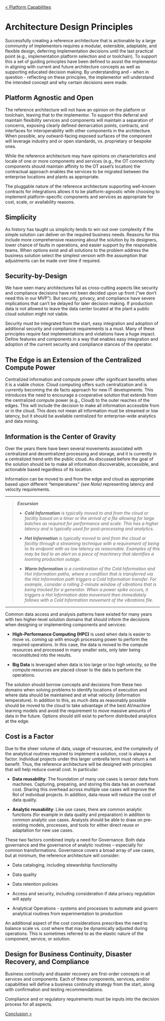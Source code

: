 [< Platform Capabilities](./06_Platform_Capabilities.md)

# Architecture Design Principles 

Successfully creating a reference architecture that is actionable by a
large community of implementors requires a modular, extensible,
adaptable, and flexible design, deferring implementation decisions until
the last practical point (e.g., implementation platform selection and or
toolchain). To support this a set of guiding principles have been
defined to assist the implementor in aligning with current and future
architecture concepts as well as supporting educated decision making. By
understanding and - when in question - reflecting on these principles,
the implementor will understand the intended concept and why certain
decisions were made.

## Platform Agnostic and Open

The reference architecture will not have an opinion on the platform or
toolchain, leaving that to the implementor. To support this deferral and
maintain flexibility services and components will maintain a separation
of concerns, exposing clearly defined demarcation points, contracts, and
interfaces for interoperability with other components in the
architecture. When possible, any outward-facing exposed surfaces of the
component will leverage industry and or open standards, vs. proprietary
or bespoke ones.

While the reference architecture may have opinions on characteristics
and locale of one or more components and services (e.g., the OT
connectivity components should maintain affinity to the OT asset’s
location) the contractual approach enables the services to be migrated
between the enterprise locations and plants as appropriate.

The pluggable nature of the reference architecture supporting well-known
contracts for integrations allows it to be platform-agnostic while
choosing to implement platform-specific components and services as
appropriate for cost, scale, or availability reasons.

## Simplicity

As history has taught us simplicity tends to win out over complexity if
the simple solution can deliver on the required business needs. Reasons
for this include more comprehensive reasoning about the solution by its
designers, lower chance of faults in operations, and easier support by
the responsible teams. When options exist and all solutions to the
problem address the business solution select the simplest version with
the assumption that adjustments can be made over time if required.

## Security-by-Design

We have seen many architectures fail as cross-cutting aspects like
security and compliance decisions have not been decided upon up front
(“we don’t need this in our MVP”). But security, privacy, and compliance
have severe implications that can’t be delayed for later decision
making. If production data is not allowed to leave the data center
located at the plant a public cloud solution might not viable.

Security must be integrated from the start, easy integration and
adoption of additional security and compliance requirements is a must.
Many of these principles require fast implementations and violations
have a huge impact. Define features and components in a way that enables
easy integration and adoption of the current security and compliance
stances of the operator.

## The Edge is an Extension of the Centralized Compute Power

Centralized information and compute power offer significant benefits
when it is a viable choice. Cloud computing offers such centralization
and is currently becoming the de facto approach for new IT developments.
This introduces the need to encourage a cooperative solution that
extends from the centralized compute power (e.g., Cloud) to the outer
reaches of the edges. This will include the decision to make all
information accessible from or in the cloud. This does not mean all
information must be streamed or low latency, but it should be available
centralized for enterprise-wide analytics and data mining.

## Information is the Center of Gravity

Over the years there have been several movements associated with
centralized and decentralized processing and storage, and it is
currently in a centralized trend with the public cloud. As discussed
before the goal of the solution should be to make all information
discoverable, accessible, and actionable based regardless of its
location.

Information can be moved to and from the edge and cloud as appropriate
based upon different “temperatures” *(see Note)* representing latency
and velocity requirements.

---------------------------------------------------------------------
>***Excursion***
>
>-   ***Cold Information** is typically moved to and from the cloud or
>    facility based on a timer or the arrival of a file allowing for
>    large batches as required for performance and scale. This has a
>    higher latency and is typically used for post-processing and
>    analytics.*
>
>-   ***Hot Information** is typically moved to and from the cloud or
>    facility through a streaming technique with a requirement of being
>    to its endpoint with as low latency as reasonable. Examples of this
>    may be tied to an alert on a piece of machinery that identifies a
>    looming production outage.*
>
>-   ***Warm Information** is a combination of the Cold Information and
>    Hot Information paths, where a condition that is transferred via the
>    Hot Information path triggers a Cold Information transfer. For
>    example, consider a rolling 2-minute window of vibrations that is
>    being tracked for a generator. When a power spike occurs, it
>    triggers a Hot Information data movement then immediately follows
>    with a Cold Information movement of the vibrations file.*
---------------------------------------------------------------------

Common data access and analysis patterns have existed for many years
with two higher-level solution domains that should inform the decisions
when designing or implementing components and services:

-   **High-Performance Computing (HPC)** is used when data is easier to
    move vs. coming up with enough processing power to perform the
    required operations. In this case, the data is moved to the compute
    resources and processed in many smaller sets, only later being
    reconstituted into the results.

-   **Big Data** is leveraged when data is too large or too high
    velocity, so the compute resources are placed closer to the data to
    perform the operations.

The solution should borrow concepts and decisions from these two
domains when solving problems to identify locations of execution and
where data should be maintained and at what velocity (information
temperature). In addition to this, as much data as reasonably possible
should be moved to the cloud to take advantage of the best AI/machine
learning models and avoid the requirement to move massive amounts of
data in the future. Options should still exist to perform distributed
analytics at the edge.

## Cost is a Factor

Due to the sheer volume of data, usage of resources, and the complexity
of the analytical routines required to implement a solution, cost is
always a factor. Individual projects under this larger umbrella term
must return a net benefit. Thus, the reference architecture will be
designed with principles that will help reduce overall cost. In
particular:

-   **Data reusability**: The foundation of many use cases is sensor
    data from machines. Capturing, preparing, and storing this data has
    an overhead cost. Sharing this overhead across multiple use cases
    will improve the RoI of individual projects. In addition, data reuse
    will reduce the cost of data quality.

-   **Analytic reusability**: Like use cases, there are common
    analytic functions (for example in data quality and preparation) in
    addition to common analytic use cases. Analysts should be able to
    draw on pre-existing models, processes, and tools for either direct
    reuse or adaptation for new use cases.

These two factors combined imply a need for Governance. Both data
governance and the governance of analytic routines – especially for
common transformations. Governance covers a broad array of use cases,
but at minimum, the reference architecture will consider:

-   Data cataloging, including stewardship functionality

-   Data quality

-   Data retention policies

-   Access and security, including consideration if data privacy
    regulation will apply

-   Analytical Operations - systems and processes to automate and govern
    analytical routines from experimentation to production

An additional aspect of the cost considerations prescribes the need to
balance scale vs. cost where that may be dynamically adjusted during
operations. This is sometimes referred to as the elastic nature of the
component, service, or solution.

## Design for Business Continuity, Disaster Recovery, and Compliance

Business continuity and disaster recovery are first-order concepts in
all services and components. Each of these components, services, and/or
capabilities will define a business continuity strategy from the start,
along with confirmation and testing recommendations.

Compliance and or regulatory requirements must be inputs into the
decision process for all aspects.

[Conclusion >](./08_Conclusion.md)